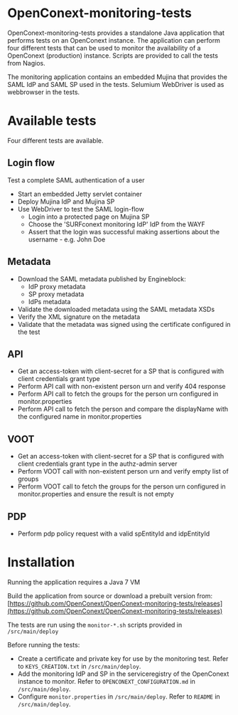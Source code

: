 OpenConext-monitoring-tests
===========================

OpenConext-monitoring-tests provides a standalone Java application that performs tests on an OpenConext instance. The application can perform four different tests that can be used to monitor the availability of a OpenConext (production) instance. Scripts are provided to call the tests from Nagios.

The monitoring application contains an embedded Mujina that provides the SAML IdP and SAML SP used in the tests. Selumium WebDriver is used as webbrowser in the tests.

Available tests
===============
Four different tests are available.


Login flow
----------
Test a complete SAML authentication of a user

- Start an embedded Jetty servlet container
- Deploy Mujina IdP and Mujina SP
- Use WebDriver to test the SAML login-flow
  - Login into a protected page on Mujina SP
  - Choose the 'SURFconext monitoring IdP' IdP from the WAYF
  - Assert that the login was successful making assertions about the username - e.g. John Doe

Metadata
--------
- Download the SAML metadata published by Engineblock:
  - IdP proxy metadata
  - SP proxy metadata
  - IdPs metadata
- Validate the downloaded metadata using the SAML metadata XSDs
- Verify the XML signature on the metadata
- Validate that the metadata was signed using the certificate configured in the test

API
---
- Get an access-token with client-secret for a SP that is configured with client credentials grant type
- Perform API call with non-existent person urn and verify 404 response
- Perform API call to fetch the groups for the person urn configured in monitor.properties
- Perform API call to fetch the person and compare the displayName with the configured name in monitor.properties

VOOT
---
- Get an access-token with client-secret for a SP that is configured with client credentials grant type in the authz-admin server
- Perform VOOT call with non-existent person urn and verify empty list of groups
- Perform VOOT call to fetch the groups for the person urn configured in monitor.properties and ensure the result is not empty

PDP
---
- Perform pdp policy request with a valid spEntityId and idpEntityId

Installation
============
Running the application requires a Java 7 VM

Build the application from source or download a prebuilt version from: [https://github.com/OpenConext/OpenConext-monitoring-tests/releases](https://github.com/OpenConext/OpenConext-monitoring-tests/releases)

The tests are run using the ```monitor-*.sh``` scripts provided in ```/src/main/deploy```

Before running the tests:

* Create a certificate and private key for use by the monitoring test. Refer to ```KEYS_CREATION.txt``` in ```/src/main/deploy```.
* Add the monitoring IdP and SP in the serviceregistry of the OpenConext instance to monitor. Refer to ```OPENCONEXT_CONFIGURATION.md``` in ```/src/main/deploy```.
* Configure ```monitor.properties``` in ```/src/main/deploy```. Refer to ```README``` in ```/src/main/deploy```.


